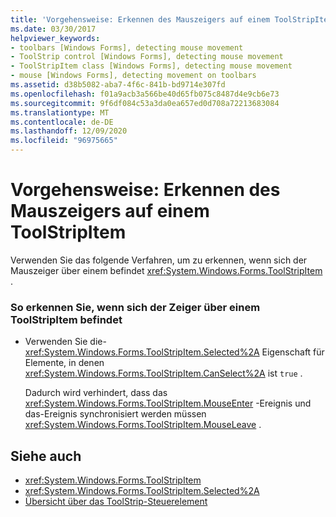 ```yaml
---
title: 'Vorgehensweise: Erkennen des Mauszeigers auf einem ToolStripItem'
ms.date: 03/30/2017
helpviewer_keywords:
- toolbars [Windows Forms], detecting mouse movement
- ToolStrip control [Windows Forms], detecting mouse movement
- ToolStripItem class [Windows Forms], detecting mouse movement
- mouse [Windows Forms], detecting movement on toolbars
ms.assetid: d38b5082-aba7-4f6c-841b-bd9714e307fd
ms.openlocfilehash: f01a9acb3a566be40d65fb075c8487d4e9cb6e73
ms.sourcegitcommit: 9f6df084c53a3da0ea657ed0d708a72213683084
ms.translationtype: MT
ms.contentlocale: de-DE
ms.lasthandoff: 12/09/2020
ms.locfileid: "96975665"
---
```

# <a name="how-to-detect-when-the-mouse-pointer-is-over-a-toolstripitem"></a>Vorgehensweise: Erkennen des Mauszeigers auf einem ToolStripItem
Verwenden Sie das folgende Verfahren, um zu erkennen, wenn sich der Mauszeiger über einem befindet <xref:System.Windows.Forms.ToolStripItem> .  
  
### <a name="to-detect-when-the-pointer-is-over-a-toolstripitem"></a>So erkennen Sie, wenn sich der Zeiger über einem ToolStripItem befindet  
  
- Verwenden Sie die- <xref:System.Windows.Forms.ToolStripItem.Selected%2A> Eigenschaft für Elemente, in denen <xref:System.Windows.Forms.ToolStripItem.CanSelect%2A> ist `true` .  
  
     Dadurch wird verhindert, dass das <xref:System.Windows.Forms.ToolStripItem.MouseEnter> -Ereignis und das-Ereignis synchronisiert werden müssen <xref:System.Windows.Forms.ToolStripItem.MouseLeave> .  
  
## <a name="see-also"></a>Siehe auch

- <xref:System.Windows.Forms.ToolStripItem>
- <xref:System.Windows.Forms.ToolStripItem.Selected%2A>
- [Übersicht über das ToolStrip-Steuerelement](toolstrip-control-overview-windows-forms.md)
